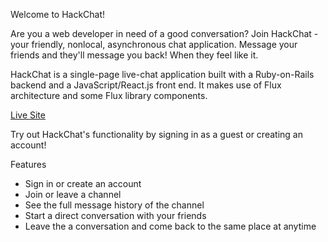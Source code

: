 Welcome to HackChat!

Are you a web developer in need of a good conversation? Join HackChat - your friendly,
nonlocal, asynchronous chat application. Message your friends and they'll message you back!
When they feel like it.

HackChat is a single-page live-chat application built with a Ruby-on-Rails backend
and a JavaScript/React.js front end. It makes use of Flux architecture and some Flux
library components.

[Live Site](herokuapps.hackchat.com)

Try out HackChat's functionality by signing in as a guest or creating an account!

 Features
* Sign in or create an account
* Join or leave a channel
* See the full message history of the channel
* Start a direct conversation with your friends
* Leave the a conversation and come back to the same place at anytime
